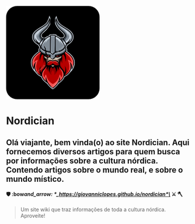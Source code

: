 <link rel="stylesheet" href="readme.css">

<div>
<img src="viking-ico.png" id="logo-menu" alt="Logo Nordician">
<h1><strong>Nordician</strong></h1>
</div>

## Olá viajante, bem vinda(o) ao site Nordician. Aqui fornecemos diversos artigos para quem busca por informações sobre a cultura nórdica. Contendo artigos sobre o mundo real, e sobre o mundo místico.

#### :shield: :bow*and_arrow: \*\_https://giovanniclopes.github.io/nordician*\* :crossed_swords: :axe:

> Um site wiki que traz informações de toda a cultura nórdica. Aproveite!
